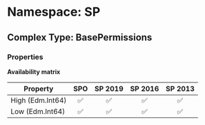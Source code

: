 # Namespace: SP

## Complex Type: BasePermissions

### Properties

**Availability matrix**

Property | SPO | SP 2019 | SP 2016 | SP 2013
----------|:---:|:-------:|:-------:|:-------:
High (Edm.Int64) | ✅ | ✅ | ✅ | ✅
Low (Edm.Int64) | ✅ | ✅ | ✅ | ✅